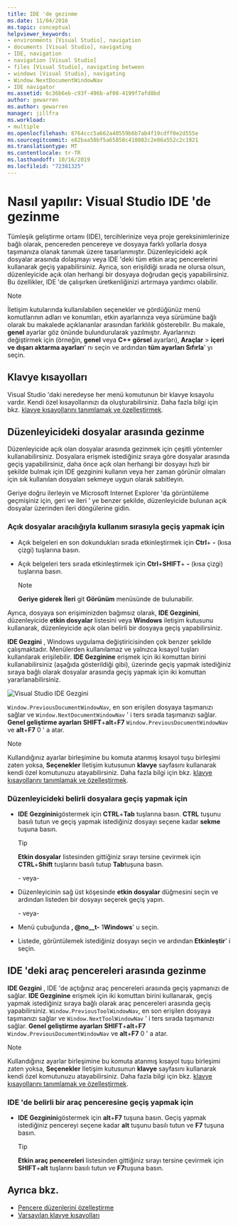```yaml
---
title: IDE 'de gezinme
ms.date: 11/04/2016
ms.topic: conceptual
helpviewer_keywords:
- environments [Visual Studio], navigation
- documents [Visual Studio], navigating
- IDE, navigation
- navigation [Visual Studio]
- files [Visual Studio], navigating between
- windows [Visual Studio], navigating
- Window.NextDocumentWindowNav
- IDE navigator
ms.assetid: 6c36b6eb-c93f-496b-af08-4199f7afd8bd
author: gewarren
ms.author: gewarren
manager: jillfra
ms.workload:
- multiple
ms.openlocfilehash: 8764ccc5a662a40559b6b7ab4f19cdff0e2d555e
ms.sourcegitcommit: e82baa50bf5a65858c410882c2e86a552c2c1921
ms.translationtype: MT
ms.contentlocale: tr-TR
ms.lasthandoff: 10/16/2019
ms.locfileid: "72381325"
---
```

# <a name="how-to-move-around-in-the-visual-studio-ide"></a>Nasıl yapılır: Visual Studio IDE 'de gezinme

Tümleşik geliştirme ortamı (IDE), tercihlerinize veya proje gereksinimlerinize bağlı olarak, pencereden pencereye ve dosyaya farklı yollarla dosya taşımanıza olanak tanımak üzere tasarlanmıştır. Düzenleyicideki açık dosyalar arasında dolaşmayı veya IDE 'deki tüm etkin araç pencerelerini kullanarak geçiş yapabilirsiniz. Ayrıca, son erişildiği sırada ne olursa olsun, düzenleyicide açık olan herhangi bir dosyaya doğrudan geçiş yapabilirsiniz. Bu özellikler, IDE 'de çalışırken üretkenliğinizi artırmaya yardımcı olabilir.

> [!NOTE]
> İletişim kutularında kullanılabilen seçenekler ve gördüğünüz menü komutlarının adları ve konumları, etkin ayarlarınıza veya sürümüne bağlı olarak bu makalede açıklananlar arasından farklılık gösterebilir. Bu makale, **genel** ayarlar göz önünde bulundurularak yazılmıştır. Ayarlarınızı değiştirmek için (örneğin, **genel** veya  **C++ görsel** ayarları), **Araçlar** > **içeri ve dışarı aktarma ayarları**' nı seçin ve ardından **tüm ayarları Sıfırla**' yı seçin.

## <a name="keyboard-shortcuts"></a>Klavye kısayolları

Visual Studio 'daki neredeyse her menü komutunun bir klavye kısayolu vardır. Kendi özel kısayollarınızı da oluşturabilirsiniz. Daha fazla bilgi için bkz. [klavye kısayollarını tanımlamak ve özelleştirmek](../ide/identifying-and-customizing-keyboard-shortcuts-in-visual-studio.md).

## <a name="navigate-among-files-in-the-editor"></a>Düzenleyicideki dosyalar arasında gezinme

Düzenleyicide açık olan dosyalar arasında gezinmek için çeşitli yöntemler kullanabilirsiniz. Dosyalara erişmek istediğiniz sıraya göre dosyalar arasında geçiş yapabilirsiniz, daha önce açık olan herhangi bir dosyayı hızlı bir şekilde bulmak için IDE gezginini kullanın veya her zaman görünür olmaları için sık kullanılan dosyaları sekmeye uygun olarak sabitleyin.

Geriye doğru ilerleyin ve Microsoft Internet Explorer 'da görüntüleme geçmişiniz için, geri ve ileri ' ye benzer şekilde, düzenleyicide bulunan açık dosyalar üzerinden ileri döngülerine gidin.

### <a name="to-move-through-open-files-in-order-of-use"></a>Açık dosyalar aracılığıyla kullanım sırasıyla geçiş yapmak için

- Açık belgeleri en son dokundukları sırada etkinleştirmek için **Ctrl**+ **-** (kısa çizgi) tuşlarına basın.

- Açık belgeleri ters sırada etkinleştirmek için **Ctrl**+**SHIFT**+ **-** (kısa çizgi) tuşlarına basın.

    > [!NOTE]
    > **Geriye giderek** **İleri** git **Görünüm** menüsünde de bulunabilir.

Ayrıca, dosyaya son erişiminizden bağımsız olarak, **IDE Gezginini**, düzenleyicide **etkin dosyalar** listesini veya **Windows** iletişim kutusunu kullanarak, düzenleyicide açık olan belirli bir dosyaya geçiş yapabilirsiniz.

**IDE Gezgini** , Windows uygulama değiştiricisinden çok benzer şekilde çalışmaktadır. Menülerden kullanılamaz ve yalnızca kısayol tuşları kullanılarak erişilebilir. **IDE Gezginine** erişmek için iki komuttan birini kullanabilirsiniz (aşağıda gösterildiği gibi), üzerinde geçiş yapmak istediğiniz sıraya bağlı olarak dosyalar arasında geçiş yapmak için iki komuttan yararlanabilirsiniz.

![Visual Studio IDE Gezgini](../ide/media/vs2015_ide_navigator.png)

`Window.PreviousDocumentWindowNav`, en son erişilen dosyaya taşımanızı sağlar ve `Window.NextDocumentWindowNav` ' i ters sırada taşımanızı sağlar. **Genel geliştirme ayarları** **SHIFT**+**alt**+**F7** `Window.PreviousDocumentWindowNav` ve **alt**+**F7** 0 ' a atar.

> [!NOTE]
> Kullandığınız ayarlar birleşimine bu komuta atanmış kısayol tuşu birleşimi zaten yoksa, **Seçenekler** Iletişim kutusunun **klavye** sayfasını kullanarak kendi özel komutunuzu atayabilirsiniz. Daha fazla bilgi için bkz. [klavye kısayollarını tanımlamak ve özelleştirmek](../ide/identifying-and-customizing-keyboard-shortcuts-in-visual-studio.md).

### <a name="to-switch-to-specific-files-in-the-editor"></a>Düzenleyicideki belirli dosyalara geçiş yapmak için

- **IDE Gezginini**göstermek için **CTRL**+**Tab** tuşlarına basın. **CTRL** tuşunu basılı tutun ve geçiş yapmak istediğiniz dosyayı seçene kadar **sekme** tuşuna basın.

    > [!TIP]
    > **Etkin dosyalar** listesinden gittiğiniz sırayı tersine çevirmek için **CTRL**+**Shift** tuşlarını basılı tutup **Tab**tuşuna basın.

    \- veya-

- Düzenleyicinin sağ üst köşesinde **etkin dosyalar** düğmesini seçin ve ardından listeden bir dosyayı seçerek geçiş yapın.

    \- veya-

- Menü çubuğunda **, @no__t-** 1**Windows**' u seçin.

- Listede, görüntülemek istediğiniz dosyayı seçin ve ardından **Etkinleştir**' i seçin.

## <a name="navigate-among-tool-windows-in-the-ide"></a>IDE 'deki araç pencereleri arasında gezinme

**IDE Gezgini** , IDE 'de açtığınız araç pencereleri arasında geçiş yapmanızı de sağlar. **IDE Gezginine** erişmek için iki komuttan birini kullanarak, geçiş yapmak istediğiniz sıraya bağlı olarak araç pencereleri arasında geçiş yapabilirsiniz. `Window.PreviousToolWindowNav`, en son erişilen dosyaya taşımanızı sağlar ve `Window.NextToolWindowNav` ' i ters sırada taşımanızı sağlar. **Genel geliştirme ayarları** **SHIFT**+**alt**+**F7** `Window.PreviousDocumentWindowNav` ve **alt**+**F7** 0 ' a atar.

> [!NOTE]
> Kullandığınız ayarlar birleşimine bu komuta atanmış kısayol tuşu birleşimi zaten yoksa, **Seçenekler** Iletişim kutusunun **klavye** sayfasını kullanarak kendi özel komutunuzu atayabilirsiniz. Daha fazla bilgi için bkz. [klavye kısayollarını tanımlamak ve özelleştirmek](../ide/identifying-and-customizing-keyboard-shortcuts-in-visual-studio.md).

### <a name="to-switch-to-a-specific-tool-window-in-the-ide"></a>IDE 'de belirli bir araç penceresine geçiş yapmak için

- **IDE Gezginini**göstermek için **alt**+**F7** tuşuna basın. Geçiş yapmak istediğiniz pencereyi seçene kadar **alt** tuşunu basılı tutun ve **F7** tuşuna basın.

    > [!TIP]
    > **Etkin araç pencereleri** listesinden gittiğiniz sırayı tersine çevirmek için **SHIFT**+**alt** tuşlarını basılı tutun ve **F7**tuşuna basın.

## <a name="see-also"></a>Ayrıca bkz.

- [Pencere düzenlerini özelleştirme](../ide/customizing-window-layouts-in-visual-studio.md)
- [Varsayılan klavye kısayolları](../ide/default-keyboard-shortcuts-in-visual-studio.md)